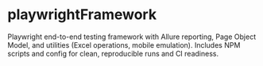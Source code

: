 # playwrightFramework
Playwright end-to-end testing framework with Allure reporting, Page Object Model, and utilities (Excel operations, mobile emulation). Includes NPM scripts and config for clean, reproducible runs and CI readiness.
